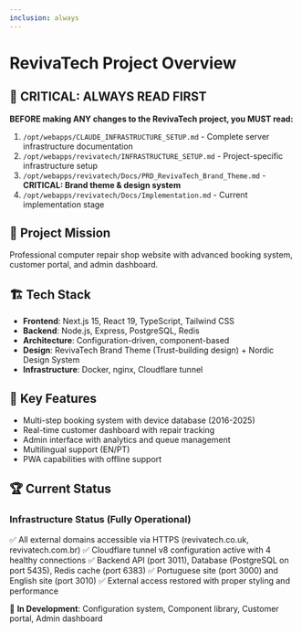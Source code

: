 ```yaml
---
inclusion: always
---
```


# RevivaTech Project Overview

## 🚨 CRITICAL: ALWAYS READ FIRST

**BEFORE making ANY changes to the RevivaTech project, you MUST read:**
1. `/opt/webapps/CLAUDE_INFRASTRUCTURE_SETUP.md` - Complete server infrastructure documentation
2. `/opt/webapps/revivatech/INFRASTRUCTURE_SETUP.md` - Project-specific infrastructure setup
3. `/opt/webapps/revivatech/Docs/PRD_RevivaTech_Brand_Theme.md` - **CRITICAL: Brand theme & design system**
4. `/opt/webapps/revivatech/Docs/Implementation.md` - Current implementation stage

## 🎯 Project Mission

Professional computer repair shop website with advanced booking system, customer portal, and admin dashboard.

## 🏗️ Tech Stack
- **Frontend**: Next.js 15, React 19, TypeScript, Tailwind CSS
- **Backend**: Node.js, Express, PostgreSQL, Redis
- **Architecture**: Configuration-driven, component-based
- **Design**: RevivaTech Brand Theme (Trust-building design) + Nordic Design System
- **Infrastructure**: Docker, nginx, Cloudflare tunnel

## 🔧 Key Features
- Multi-step booking system with device database (2016-2025)
- Real-time customer dashboard with repair tracking
- Admin interface with analytics and queue management
- Multilingual support (EN/PT)
- PWA capabilities with offline support

## 🏆 Current Status

### Infrastructure Status (Fully Operational)
✅ All external domains accessible via HTTPS (revivatech.co.uk, revivatech.com.br)
✅ Cloudflare tunnel v8 configuration active with 4 healthy connections
✅ Backend API (port 3011), Database (PostgreSQL on port 5435), Redis cache (port 6383)
✅ Portuguese site (port 3000) and English site (port 3010)
✅ External access restored with proper styling and performance

🔄 **In Development**: Configuration system, Component library, Customer portal, Admin dashboard